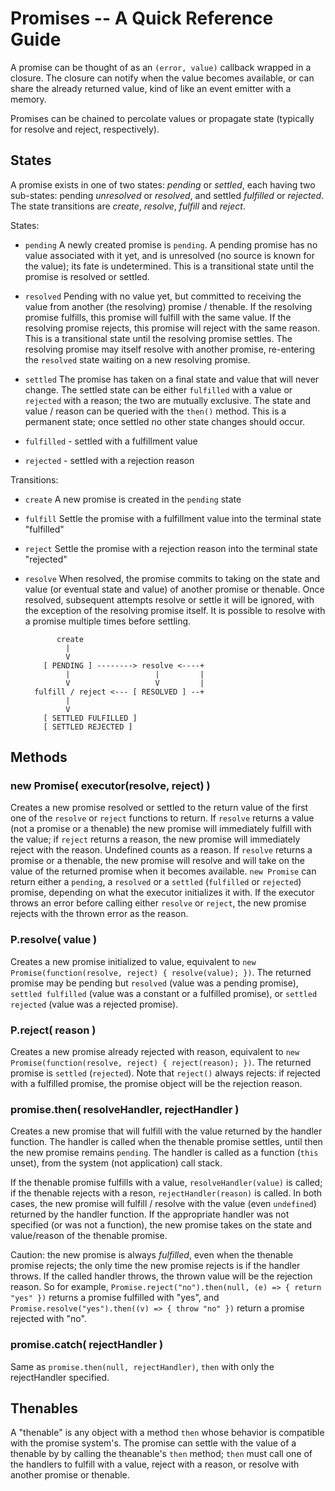 # Promises -- A Quick Reference Guide

A promise can be thought of as an `(error, value)` callback wrapped in a closure.
The closure can notify when the value becomes available, or can share the already
returned value, kind of like an event emitter with a memory.

Promises can be chained to percolate values or propagate state (typically for
resolve and reject, respectively).

## States

A promise exists in one of two states:  _pending_ or _settled_, each having two
sub-states:  pending _unresolved_ or _resolved_, and settled _fulfilled_ or
_rejected_.  The state transitions are _create_, _resolve_, _fulfill_ and _reject_.

States:

- `pending` A newly created promise is `pending`. A pending promise has no value
   associated with it yet, and is unresolved (no source is known for the value); its
   fate is undetermined.  This is a transitional state until the promise is resolved
   or settled.

- `resolved` Pending with no value yet, but committed to receiving the value from
   another (the resolving) promise / thenable.  If the resolving promise fulfills,
   this promise will fulfill with the same value.  If the resolving promise rejects,
   this promise will reject with the same reason.  This is a transitional state until
   the resolving promise settles.  The resolving promise may itself resolve with
   another promise, re-entering the `resolved` state waiting on a new resolving
   promise.

- `settled` The promise has taken on a final state and value that will never change.
   The settled state can be either `fulfilled` with a value or `rejected` with a
   reason; the two are mutually exclusive.  The state and value / reason can be
   queried with the `then()` method.  This is a permanent state; once settled
   no other state changes should occur.

- `fulfilled` - settled with a fulfillment value

- `rejected` - settled with a rejection reason

Transitions:

- `create` A new promise is created in the `pending` state

- `fulfill` Settle the promise with a fulfillment value into the terminal state "fulfilled"

- `reject` Settle the promise with a rejection reason into the terminal state "rejected"

- `resolve` When resolved, the promise commits to taking on the state and value
   (or eventual state and value) of another promise or thenable.  Once resolved,
   subsequent attempts resolve or settle it will be ignored, with the exception of
   the resolving promise itself.  It is possible to resolve with a promise multiple
   times before settling.

             create
               |
               V
          [ PENDING ] --------> resolve <----+
               |                   |         |
               V                   V         |
        fulfill / reject <--- [ RESOLVED ] --+
               |
               V
          [ SETTLED FULFILLED ]
          [ SETTLED REJECTED ]


## Methods

### new Promise( executor(resolve, reject) )

Creates a new promise resolved or settled to the return value of the first one of
the `resolve` or `reject` functions to return.  If `resolve` returns a value (not a
promise or a thenable) the new promise will immediately fulfill with the value; if
`reject` returns a reason, the new promise will immediately reject with the reason.
Undefined counts as a reason.  If `resolve` returns a promise or a thenable, the new
promise will resolve and will take on the value of the returned promise when it
becomes available.  `new Promise` can return either a `pending`, a `resolved` or a
`settled` (`fulfilled` or `rejected`) promise, depending on what the executor
initializes it with.  If the executor throws an error before calling either `resolve`
or `reject`, the new promise rejects with the thrown error as the reason.

### P.resolve( value )

Creates a new promise initialized to value, equivalent to `new
Promise(function(resolve, reject) { resolve(value); })`.  The returned promise may
be pending but `resolved` (value was a pending promise), `settled fulfilled` (value
was a constant or a fulfilled promise), or `settled rejected` (value was a rejected
promise).

### P.reject( reason )

Creates a new promise already rejected with reason, equivalent to `new
Promise(function(resolve, reject) { reject(reason); })`.  The returned promise is
`settled` (`rejected`).  Note that `reject()` always rejects:  if rejected with a
fulfilled promise, the promise object will be the rejection reason.

### promise.then( resolveHandler, rejectHandler )

Creates a new promise that will fulfill with the value returned by the handler
function.  The handler is called when the thenable promise settles, until then the
new promise remains `pending`.  The handler is called as a function (`this` unset),
from the system (not application) call stack.

If the thenable promise fulfills with a value, `resolveHandler(value)` is called;
if the thenable rejects with a reson, `rejectHandler(reason)` is called.  In both
cases, the new promise will fulfill / resolve with the value (even `undefined`)
returned by the handler function.  If the appropriate handler was not specified (or
was not a function), the new promise takes on the state and value/reason of the
thenable promise.

Caution: the new promise is always _fulfilled_, even when the thenable promise
rejects; the only time the new promise rejects is if the handler throws.  If the
called handler throws, the thrown value will be the rejection reason.  So for
example, `Promise.reject("no").then(null, (e) => { return "yes" })` returns a
promise fulfilled with "yes", and `Promise.resolve("yes").then((v) => { throw "no"
})` return a promise rejected with "no".

### promise.catch( rejectHandler )

Same as `promise.then(null, rejectHandler)`, `then` with only the rejectHandler
specified.


## Thenables

A "thenable" is any object with a method `then` whose behavior is compatible with the
promise system's.  The promise can settle with the value of a thenable by by calling
the theanable's `then` method; `then` must call one of the handlers to fulfill with a
value, reject with a reason, or resolve with another promise or thenable.
